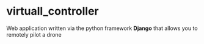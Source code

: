 # virtuall_controller
Web application written via the python framework **Django** that allows you to remotely pilot a drone
